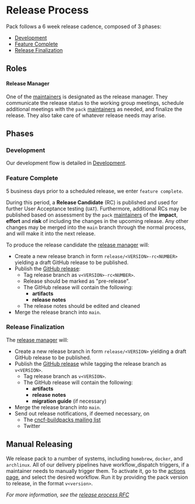 # Release Process

Pack follows a 6 week release cadence, composed of 3 phases:
  - [Development](#development)
  - [Feature Complete](#feature-complete)
  - [Release Finalization](#release-finalization)

## Roles

#### Release Manager

One of the [maintainers][maintainers] is designated as the release manager. They communicate the release status to the working group meetings, schedule additional meetings with the `pack` [maintainers][maintainers] as needed, and finalize the release. They also take care of whatever release needs may arise.

## Phases

### Development

Our development flow is detailed in [Development](DEVELOPMENT.md).

### Feature Complete

5 business days prior to a scheduled release, we enter `feature complete`.

During this period, a **Release Candidate** (RC) is published and used for further User Acceptance testing (`UAT`). Furthermore, additional RCs may be published based on assessment by the `pack` [maintainers][maintainers] of the **impact**, **effort** and **risk** of including the changes in the upcoming release. Any other changes may be merged into the `main` branch through the normal process, and will make it into the next release.

To produce the release candidate the [release manager](#release-manager) will:
- Create a new release branch in form `release/<VERSION>-rc<NUMBER>` yielding a draft GitHub release to be published. 
- Publish the [GitHub release][release]:
    - Tag release branch as `v<VERSION>-rc<NUMBER>`.
    - Release should be marked as "pre-release".
    - The GitHub release will contain the following:
        - **artifacts**
        - **release notes**
    - The release notes should be edited and cleaned
- Merge the release branch into `main`.

### Release Finalization

The [release manager](#release-manager) will:
- Create a new release branch in form `release/<VERSION>` yielding a draft GitHub release to be published. 
- Publish the [GitHub release][release] while tagging the release branch as `v<VERSION>`.
    - Tag release branch as `v<VERSION>`.
    - The GitHub release will contain the following:
        - **artifacts**
        - **release notes**
        - **migration guide** (if necessary)
- Merge the release branch into `main`.
- Send out release notifications, if deemed necessary, on
  - The [cncf-buildpacks mailing list](https://lists.cncf.io/g/cncf-buildpacks)
  - Twitter

## Manual Releasing

We release pack to a number of systems, including `homebrew`, `docker`, and `archlinux`. All of our delivery pipelines
have workflow_dispatch triggers, if a maintainer needs to manually trigger them. To activate it, go to the
[actions page](https://github.com/buildpacks/pack/actions), and select the desired workflow. Run it by providing the pack
version to release, in the format `v<version>`.

_For more information, see the [release process RFC][release-process]_

[maintainers]: https://github.com/buildpacks/community/blob/main/TEAMS.md#platform-team
[release-process]: https://github.com/buildpacks/rfcs/blob/main/text/0039-release-process.md#change-control-board
[release]: https://github.com/buildpacks/pack/releases
